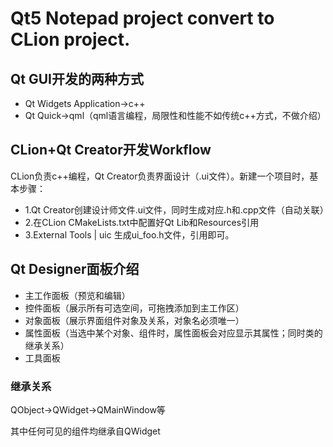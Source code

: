 # Qt5 Notepad project convert to CLion project.

## Qt GUI开发的两种方式
- Qt Widgets Application->c++
- Qt Quick->qml（qml语言编程，局限性和性能不如传统c++方式，不做介绍）

## CLion+Qt Creator开发Workflow
CLion负责c++编程，Qt Creator负责界面设计（.ui文件）。新建一个项目时，基本步骤：

- 1.Qt Creator创建设计师文件.ui文件，同时生成对应.h和.cpp文件（自动关联）
- 2.在CLion CMakeLists.txt中配置好Qt Lib和Resources引用
- 3.External Tools | uic 生成ui_foo.h文件，引用即可。


## Qt Designer面板介绍

- 主工作面板（预览和编辑）
- 控件面板（展示所有可选空间，可拖拽添加到主工作区）
- 对象面板（展示界面组件对象及关系，对象名必须唯一）
- 属性面板（当选中某个对象、组件时，属性面板会对应显示其属性；同时类的继承关系）
- 工具面板

### 继承关系
QObject->QWidget->QMainWindow等

其中任何可见的组件均继承自QWidget